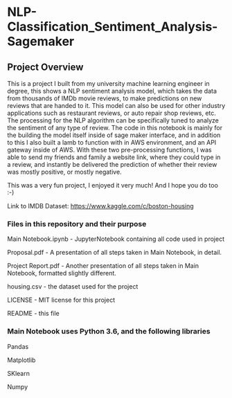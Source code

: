 # NLP-Classification_Sentiment_Analysis-Sagemaker

## Project Overview
This is a project I built from my university machine learning engineer in degree, this shows a NLP sentiment analysis model, which takes the data from thousands of IMDb movie reviews, to make predictions on new reviews that are handed to it. This model can also be used for other industry applications such as restaurant reviews, or auto repair shop reviews, etc. The processing for the NLP algorithm can be specifically tuned to analyze the sentiment of any type of review.
The code in this notebook is mainly for the building the model itself inside of sage maker interface, and in addition to this I also built a lamb to function with in AWS environment, and an API gateway inside of AWS. With these two pre-processing functions, I was able to send my friends and family a website link, where they could type in a review, and instantly be delivered the prediction of whether their review was mostly positive, or mostly negative.

This was a very fun project, I enjoyed it very much! And I hope you do too :-)

Link to IMDB Dataset:
https://www.kaggle.com/c/boston-housing


### Files in this repository and their purpose
Main Notebook.ipynb - JupyterNotebook containing all code used in project

   Proposal.pdf - A presentation of all steps taken in Main Notebook, in detail.

   Project Report.pdf - Another presentation of all steps taken in Main Notebook, formatted slightly different.
   
   housing.csv - the dataset used for the project

   LICENSE - MIT license for this project

   README - this file


### Main Notebook uses Python 3.6, and the following libraries
   Pandas

   Matplotlib

   SKlearn

   Numpy
